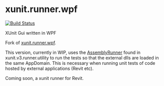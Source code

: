 # xunit.runner.wpf

[![Build Status](https://teocomi.visualstudio.com/Speckle/_apis/build/status/Speckle-Next.speckle.xunit.runner.wpf?branchName=master)](https://teocomi.visualstudio.com/Speckle/_build/latest?definitionId=1&branchName=master)

XUnit Gui written in WPF

Fork of [xunit.runner.wpf](https://www.nuget.org/packages/xunit.runner.wpf).

This version, currently in WIP, uses the [AssemblyRunner](xunit.v3.runner.utility) found in xunit.v3.runner.utility to run the tests so that the external dlls are loaded in the same AppDomain.
This is necessary when running unit tests of code hosted by external applications (Revit etc).

Coming soon, a xunit runner for Revit.
